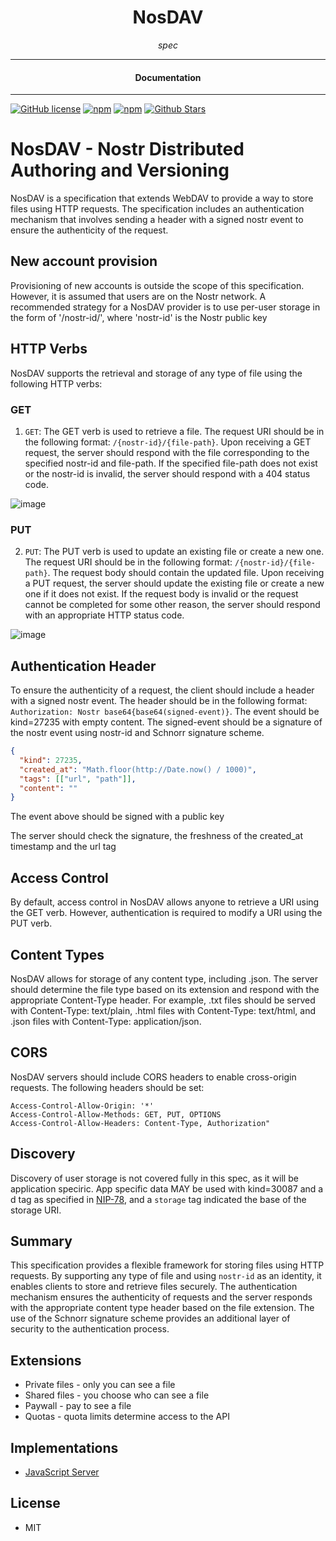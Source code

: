 <div align="center">  
  <h1>NosDAV</h1>
</div>

<div align="center">  
<i>spec</i>
</div>

---

<div align="center">
<h4>Documentation</h4>
</div>

---

[![GitHub license](https://img.shields.io/badge/license-MIT-blue.svg)](https://github.com/nosdav/spec/blob/gh-pages/LICENSE)
[![npm](https://img.shields.io/npm/v/nosdav-spec)](https://npmjs.com/package/nosdav-spec)
[![npm](https://img.shields.io/npm/dw/nosdav-spec.svg)](https://npmjs.com/package/nosdav-spec)
[![Github Stars](https://img.shields.io/github/stars/nosdav/spec.svg)](https://github.com/nosdav/spec/)

# NosDAV - Nostr Distributed Authoring and Versioning

NosDAV is a specification that extends WebDAV to provide a way to store files using HTTP requests. The specification includes an authentication mechanism that involves sending a header with a signed nostr event to ensure the authenticity of the request.

## New account provision

Provisioning of new accounts is outside the scope of this specification. However, it is assumed that users are on the Nostr network. A recommended strategy for a NosDAV provider is to use per-user storage in the form of '/nostr-id/', where 'nostr-id' is the Nostr public key

## HTTP Verbs

NosDAV supports the retrieval and storage of any type of file using the following HTTP verbs:

### GET 

1. `GET`: The GET verb is used to retrieve a file. The request URI should be in the following format: `/{nostr-id}/{file-path}`. Upon receiving a GET request, the server should respond with the file corresponding to the specified nostr-id and file-path. If the specified file-path does not exist or the nostr-id is invalid, the server should respond with a 404 status code.

![image](https://user-images.githubusercontent.com/65864/229709609-107e4570-9407-4ebf-9f50-0f745e752eb6.png)

### PUT

2. `PUT`: The PUT verb is used to update an existing file or create a new one. The request URI should be in the following format: `/{nostr-id}/{file-path}`. The request body should contain the updated file. Upon receiving a PUT request, the server should update the existing file or create a new one if it does not exist. If the request body is invalid or the request cannot be completed for some other reason, the server should respond with an appropriate HTTP status code.

![image](https://user-images.githubusercontent.com/65864/229709383-55475e5a-8ee3-4b0a-a177-dd88030089e6.png)

## Authentication Header

To ensure the authenticity of a request, the client should include a header with a signed nostr event. The header should be in the following format: `Authorization: Nostr base64{base64(signed-event)}`.  The event should be kind=27235 with empty content. The signed-event should be a signature of the nostr event using nostr-id and Schnorr signature scheme.
```json
{
  "kind": 27235,
  "created_at": "Math.floor(http://Date.now() / 1000)",
  "tags": [["url", "path"]],
  "content": ""
}
```
The event above should be signed with a public key

The server should check the signature, the freshness of the created_at timestamp and the url tag

## Access Control

By default, access control in NosDAV allows anyone to retrieve a URI using the GET verb. However, authentication is required to modify a URI using the PUT verb.

## Content Types

NosDAV allows for storage of any content type, including .json. The server should determine the file type based on its extension and respond with the appropriate Content-Type header. For example, .txt files should be served with Content-Type: text/plain, .html files with Content-Type: text/html, and .json files with Content-Type: application/json.

## CORS

NosDAV servers should include CORS headers to enable cross-origin requests. The following headers should be set:

    Access-Control-Allow-Origin: '*'
    Access-Control-Allow-Methods: GET, PUT, OPTIONS
    Access-Control-Allow-Headers: Content-Type, Authorization"

## Discovery

Discovery of user storage is not covered fully in this spec, as it will be application speciric.  App specific data MAY be used with kind=30087 and a d tag as specified in [NIP-78](https://nips.be/78), and a `storage` tag indicated the base of the storage URI.


## Summary

This specification provides a flexible framework for storing files using HTTP requests. By supporting any type of file and using `nostr-id` as an identity, it enables clients to store and retrieve files securely. The authentication mechanism ensures the authenticity of requests and the server responds with the appropriate content type header based on the file extension. The use of the Schnorr signature scheme provides an additional layer of security to the authentication process.


## Extensions

- Private files - only you can see a file
- Shared files - you choose who can see a file
- Paywall - pay to see a file
- Quotas - quota limits determine access to the API


## Implementations

- [JavaScript Server](https://nosdav.com/server/)

## License

- MIT
